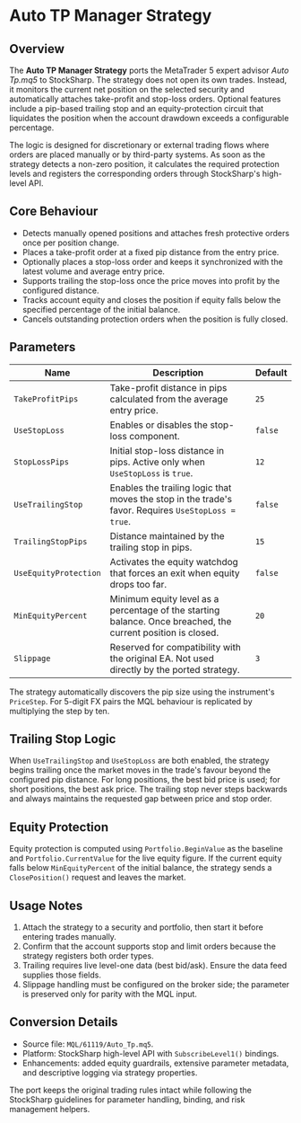 # Auto TP Manager Strategy

## Overview
The **Auto TP Manager Strategy** ports the MetaTrader 5 expert advisor *Auto Tp.mq5* to StockSharp. The strategy does not open its own trades. Instead, it monitors the current net position on the selected security and automatically attaches take-profit and stop-loss orders. Optional features include a pip-based trailing stop and an equity-protection circuit that liquidates the position when the account drawdown exceeds a configurable percentage.

The logic is designed for discretionary or external trading flows where orders are placed manually or by third-party systems. As soon as the strategy detects a non-zero position, it calculates the required protection levels and registers the corresponding orders through StockSharp's high-level API.

## Core Behaviour
- Detects manually opened positions and attaches fresh protective orders once per position change.
- Places a take-profit order at a fixed pip distance from the entry price.
- Optionally places a stop-loss order and keeps it synchronized with the latest volume and average entry price.
- Supports trailing the stop-loss once the price moves into profit by the configured distance.
- Tracks account equity and closes the position if equity falls below the specified percentage of the initial balance.
- Cancels outstanding protection orders when the position is fully closed.

## Parameters
| Name | Description | Default |
|------|-------------|---------|
| `TakeProfitPips` | Take-profit distance in pips calculated from the average entry price. | `25` |
| `UseStopLoss` | Enables or disables the stop-loss component. | `false` |
| `StopLossPips` | Initial stop-loss distance in pips. Active only when `UseStopLoss` is `true`. | `12` |
| `UseTrailingStop` | Enables the trailing logic that moves the stop in the trade's favor. Requires `UseStopLoss = true`. | `false` |
| `TrailingStopPips` | Distance maintained by the trailing stop in pips. | `15` |
| `UseEquityProtection` | Activates the equity watchdog that forces an exit when equity drops too far. | `false` |
| `MinEquityPercent` | Minimum equity level as a percentage of the starting balance. Once breached, the current position is closed. | `20` |
| `Slippage` | Reserved for compatibility with the original EA. Not used directly by the ported strategy. | `3` |

The strategy automatically discovers the pip size using the instrument's `PriceStep`. For 5-digit FX pairs the MQL behaviour is replicated by multiplying the step by ten.

## Trailing Stop Logic
When `UseTrailingStop` and `UseStopLoss` are both enabled, the strategy begins trailing once the market moves in the trade's favour beyond the configured pip distance. For long positions, the best bid price is used; for short positions, the best ask price. The trailing stop never steps backwards and always maintains the requested gap between price and stop order.

## Equity Protection
Equity protection is computed using `Portfolio.BeginValue` as the baseline and `Portfolio.CurrentValue` for the live equity figure. If the current equity falls below `MinEquityPercent` of the initial balance, the strategy sends a `ClosePosition()` request and leaves the market.

## Usage Notes
1. Attach the strategy to a security and portfolio, then start it before entering trades manually.
2. Confirm that the account supports stop and limit orders because the strategy registers both order types.
3. Trailing requires live level-one data (best bid/ask). Ensure the data feed supplies those fields.
4. Slippage handling must be configured on the broker side; the parameter is preserved only for parity with the MQL input.

## Conversion Details
- Source file: `MQL/61119/Auto_Tp.mq5`.
- Platform: StockSharp high-level API with `SubscribeLevel1()` bindings.
- Enhancements: added equity guardrails, extensive parameter metadata, and descriptive logging via strategy properties.

The port keeps the original trading rules intact while following the StockSharp guidelines for parameter handling, binding, and risk management helpers.
